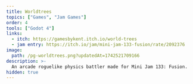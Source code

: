 ```yaml
---
title: Worldtrees
topics: ["Games", "Jam Games"]
order: 4
tools: ["Godot 4"]
links:
  - itch: https://gamesbykent.itch.io/world-trees
  - jam entry: https://itch.io/jam/mini-jam-133-fusion/rate/2092376
image:
  path: /pg-worldtrees.png?updatedAt=1742521709166
description: >-
  An arcade roguelike physics battler made for Mini Jam 133: Fusion.
hidden: true
---
```


